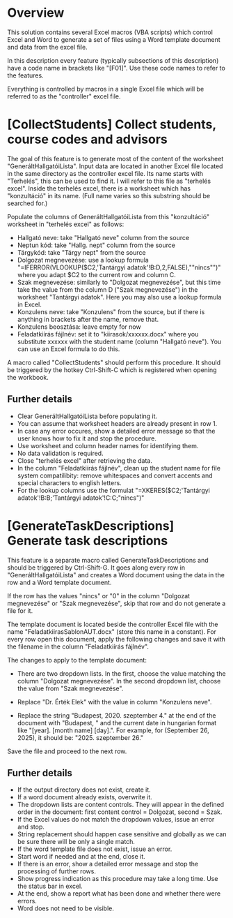 # Overview

This solution contains several Excel macros (VBA scripts) which control Excel and Word to generate a set of files using a Word template document and data from the excel file.

In this description every feature (typically subsections of this description) have a code name in brackets like "[F01]". Use these code names to refer to the features.

Everything is controlled by macros in a single Excel file which will be referred to as the "controller" excel file.

# [CollectStudents] Collect students, course codes and advisors

The goal of this feature is to generate most of the content of the worksheet "GeneráltHallgatóiLista". Input data are located in another Excel file located in the same directory as the controller excel file. Its name starts with "Terhelés", this can be used to find it. I will refer to this file as "terhelés excel". Inside the terhelés excel, there is a worksheet which has "konzultáció" in its name. (Full name varies so this substring should be searched for.)

Populate the columns of GeneráltHallgatóiLista from this "konzultáció" worksheet in "terhelés excel" as follows:

- Hallgató neve: take "Hallgató neve" column from the source
- Neptun kód: take "Hallg. nept" column from the source
- Tárgykód: take "Tárgy nept" from the source
- Dolgozat megnevezése: use a lookup formula "=IFERROR(VLOOKUP($C2,'Tantárgyi adatok'!B:D,2,FALSE),""nincs"")" where you adapt $C2 to the current row and column C.
- Szak megnevezése: similarly to "Dolgozat megnevezése", but this time take the value from the column D ("Szak megnevezése") in the worksheet "Tantárgyi adatok". Here you may also use a lookup formula in Excel.
- Konzulens neve: take "Konzulens" from the source, but if there is anything in brackets after the name, remove that.
- Konzulens beosztása: leave empty for now
- Feladatkiírás fájlnév: set it to "kiirasok/xxxxxx.docx" where you substitute xxxxxx with the student name (column "Hallgató neve"). You can use an Excel formula to do this.

A macro called "CollectStudents" should perform this procedure. It should be triggered by the hotkey Ctrl-Shift-C which is registered when opening the workbook.

## Further details

- Clear GeneráltHallgatóiLista before populating it.
- You can assume that worksheet headers are already present in row 1.
- In case any error occures, show a detailed error message so that the user knows how to fix it and stop the procedure.
- Use worksheet and column header names for identifying them.
- No data validation is required.
- Close "terhelés excel" after retrieving the data.
- In the column "Feladatkiírás fájlnév", clean up the student name for file system compatilibity: remove whitespaces and convert accents and special characters to english letters.
- For the lookup columns use the formulat "=XKERES($C2;'Tantárgyi adatok'!B:B;'Tantárgyi adatok'!C:C;"nincs")"

# [GenerateTaskDescriptions] Generate task descriptions

This feature is a separate macro called GenerateTaskDescriptions and should be triggered by Ctrl-Shift-G. It goes along every row in "GeneráltHallgatóiLista" and creates a Word document using the data in the row and a Word template document.

If the row has the values "nincs" or "0" in the column "Dolgozat megnevezése" or "Szak megnevezése", skip that row and do not generate a file for it.

The template document is located beside the controller Excel file with the name "FeladatkiirasSablonAUT.docx" (store this name in a constant). For every row open this document, apply the following changes and save it with the filename in the column "Feladatkiírás fájlnév".

The changes to apply to the template document:

- There are two dropdown lists. In the first, choose the value matching the column "Dolgozat megnevezése". In the second dropdown list, choose the value from "Szak megnevezése".

- Replace "Dr. Érték Elek" with the value in column "Konzulens neve".
- Replace the string "Budapest, 2020. szeptember 4." at the end of the document with "Budapest, " and the current date in hungarian format like "[year]. [month name] [day].". For example, for  (September 26, 2025), it should be: "2025. szeptember 26."

Save the file and proceed to the next row.

## Further details

- If the output directory does not exist, create it.
- If a word document already exists, overwrite it.
- The dropdown lists are content controls. They will appear in the defined order in the document: first content control = Dolgozat, second = Szak.
- If the Excel values do not match the dropdown values, issue an error and stop.
- String replacement should happen case sensitive and globally as we can be sure there will be only a single match.
- If the word template file does not exist, issue an error.
- Start word if needed and at the end, close it.
- If there is an error, show a detailed error message and stop the processing of further rows.
- Show progress indication as this procedure may take a long time. Use the status bar in excel.
- At the end, show a report what has been done and whether there were errors.
- Word does not need to be visible.

